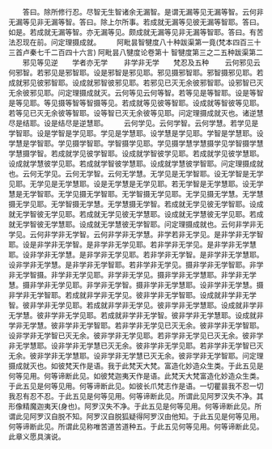 <!-- { "loadSidebar": true } -->
　　答曰。除所修行忍。尽智无生智诸余无漏智。是谓无漏等见无漏等智。云何非无漏等见非无漏等智。答曰。除上尔所事。若成就无漏等见彼无漏等智耶。答曰。如是。若成就无漏等智。亦无漏等见。颇成就无漏等见非无漏等智耶。答曰。有苦法忍现在前。问定理摄成就。
　　阿毗昙智犍度八十种跋渠第一竟(梵本四百三十三首卢秦七千二百四十六言)
阿毗昙八犍度论卷第十
智犍度第三之二五种跋渠第二
　　邪见等见逆　　学者亦无学
　　非学非无学　　梵忍及五种
　　云何邪见云何邪智。若邪见是邪智耶。设是邪智是邪见耶。邪见摄邪智耶。邪智摄邪见耶。若成就邪见彼邪智耶。设成就邪智彼邪见耶。若邪见已灭无余彼邪智耶。设邪智已灭无余彼邪见耶。问定理摄成就灭。云何等见云何等智。若等见是等智耶。设是等智是等见耶。等见摄等智等智摄等见。若成就等见彼等智耶。设成就等智彼等见耶。若等见已灭无余彼等智耶。设等智已灭无余彼等见耶。问定理摄成就灭也。诸逆慧尽是结耶。设是结尽是逆慧耶。
　　云何学见。云何学智。云何学慧。若学见是学智耶。设是学智是学见耶。学见是学慧耶。设学慧是学见耶。学智是学慧耶。设学慧是学智耶。学见摄学智耶。学智摄学见耶。学见摄学慧学慧摄学见学智摄学慧学慧摄学智。若成就学见彼学智耶。设成就学智彼学见耶。若成就学见彼学慧耶。设成就学慧彼学见耶。若成就学智彼学慧耶。设成就学慧彼学智耶。问定理摄成就也。云何无学见。云何无学智。云何无学慧。无学见是无学智耶。设无学智是无学见耶。无学见是无学慧耶。设是无学慧是无学见耶。若无学智是无学慧耶。设无学慧是无学智耶。无学见摄无学智耶。无学智摄无学见耶。无学见摄无学慧。无学慧摄无学见耶。无学智摄无学慧。无学慧摄无学智。若成就无学见彼无学智耶。设成就无学智彼无学见耶。若成就无学见彼无学慧耶。设成就无学慧彼无学见耶。若成就无学智彼无学慧耶。设成就无学慧彼无学智耶。问定理摄成就也。云何非学非无学见。云何非学非无学智。云何非学非无学慧。非学若非无学见。是非学非无学智耶。设是非学非无学智。是非学非无学见耶。若非学非无学见。是非学非无学慧耶。设非学非无学慧。是非学非无学见耶。若非学非无学智。是非学非无学慧耶。设非学非无学慧。是非学非无学智耶。若非学非无学见。摄非学非无学智耶。非学非无学智摄。非学非无学见耶。非学非无学见。摄非学非无学慧耶。非学非无学慧。摄非学非无学见耶。非学非无学智。摄非学非无学慧耶。设非学非无学慧。摄非学非无学智耶。若成就非学非无学见。彼非学非无学智耶。设成就非学非无学智。彼非学非无学见耶。若成就非学非无学见。彼非学非无学慧耶。设成就非学非无学慧。彼非学非无学见耶。若成就非学非无学智。彼非学非无学慧耶。设成就非学非无学慧。彼非学非无学智耶。若非学非无学见已灭无余。彼非学非无学智耶。设非学非无学智已灭无余。彼非学非无学见耶。若非学非无学见已灭无余。彼非学非无学慧耶。设非学非无学慧已灭无余。彼非学非无学见耶。若非学非无学智已灭无余。彼非学非无学慧耶。设非学非无学慧已灭无余。彼非学非无学智耶。问定理摄成就灭也。如彼梵天作是语。我于此梵天大梵。富造化妙造众生类。于此五见是何等见用。何等谛断此见。如彼梵迦夷天作是语。此梵天大梵富造化妙造众生类。于此五见是何等见用。何等谛断此见。如彼长爪梵志作是语。一切瞿昙我不忍一切我忍有忍不忍。于此五见是何等见用。何等谛断此见。所谓此见阿罗汉失不净。其形像精魔迦夷天(身也)。阿罗汉失不净。于此五见是何等见用。何等谛断此见。所谓此见阿罗汉自脱不知。阿罗汉自脱狐疑得阿罗汉由他知。于此五见是何等见用。何等谛断此见。所谓此见称唯苦道苦道种五。于此五见何等见用。何等谛断此见。此章义愿具演说。
